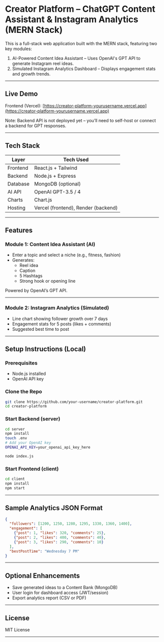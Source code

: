 
# Creator Platform – ChatGPT Content Assistant & Instagram Analytics (MERN Stack)

This is a full-stack web application built with the MERN stack, featuring two key modules:

1. AI-Powered Content Idea Assistant – Uses OpenAI's GPT API to generate Instagram reel ideas.
2. Simulated Instagram Analytics Dashboard – Displays engagement stats and growth trends.

---

## Live Demo

Frontend (Vercel): [https://creator-platform-yourusername.vercel.app](https://creator-platform-yourusername.vercel.app)

Note: Backend API is not deployed yet – you’ll need to self-host or connect a backend for GPT responses.

---

## Tech Stack

| Layer      | Tech Used            |
|------------|----------------------|
| Frontend   | React.js + Tailwind  |
| Backend    | Node.js + Express    |
| Database   | MongoDB (optional)   |
| AI API     | OpenAI GPT-3.5 / 4   |
| Charts     | Chart.js             |
| Hosting    | Vercel (frontend), Render (backend) |

---

## Features

### Module 1: Content Idea Assistant (AI)

- Enter a topic and select a niche (e.g., fitness, fashion)
- Generates:
  - Reel idea
  - Caption
  - 5 Hashtags
  - Strong hook or opening line

Powered by OpenAI’s GPT API.

---

### Module 2: Instagram Analytics (Simulated)

- Line chart showing follower growth over 7 days
- Engagement stats for 5 posts (likes + comments)
- Suggested best time to post

---

## Setup Instructions (Local)

### Prerequisites

- Node.js installed
- OpenAI API key

### Clone the Repo

```bash
git clone https://github.com/your-username/creator-platform.git
cd creator-platform
````

### Start Backend (server)

```bash
cd server
npm install
touch .env
# Add your OpenAI key
OPENAI_API_KEY=your_openai_api_key_here

node index.js
```

### Start Frontend (client)

```bash
cd client
npm install
npm start
```

---

## Sample Analytics JSON Format

```json
{
  "followers": [1200, 1250, 1280, 1295, 1330, 1360, 1400],
  "engagement": [
    {"post": 1, "likes": 320, "comments": 25},
    {"post": 2, "likes": 400, "comments": 40},
    {"post": 3, "likes": 290, "comments": 10}
  ],
  "bestPostTime": "Wednesday 7 PM"
}
```

---

## Optional Enhancements

* Save generated ideas to a Content Bank (MongoDB)
* User login for dashboard access (JWT/session)
* Export analytics report (CSV or PDF)

---

## License

MIT License

---
